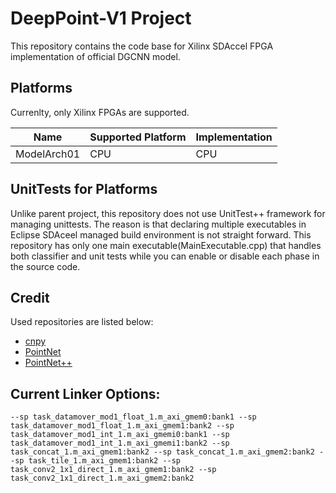 # DeepPoint-V1 Project
This repository contains the code base for Xilinx SDAccel FPGA implementation of official DGCNN model.

## Platforms
Currenlty, only Xilinx FPGAs are supported.

Name | Supported Platform | Implementation
---  | ---                | ---
ModelArch01 | CPU                   | CPU 

## UnitTests for Platforms
Unlike parent project, this repository does not use UnitTest++ framework for managing unittests.
The reason is that declaring multiple executables in Eclipse SDAceel managed build environment is not straight forward. This repository has only one main executable(MainExecutable.cpp) that handles both classifier and unit tests while you can enable or disable each phase in the source code.

## Credit
Used repositories are listed below:
* [cnpy](https://github.com/rogersce/cnpy)
* [PointNet](https://github.com/charlesq34/pointnet)
* [PointNet++](https://github.com/charlesq34/pointnet2)

## Current Linker Options:
```--sp task_datamover_mod1_float_1.m_axi_gmem0:bank1 --sp task_datamover_mod1_float_1.m_axi_gmem1:bank2 --sp task_datamover_mod1_int_1.m_axi_gmemi0:bank1 --sp task_datamover_mod1_int_1.m_axi_gmemi1:bank2 --sp task_concat_1.m_axi_gmem1:bank2 --sp task_concat_1.m_axi_gmem2:bank2 --sp task_tile_1.m_axi_gmem1:bank2 --sp task_conv2_1x1_direct_1.m_axi_gmem1:bank2 --sp task_conv2_1x1_direct_1.m_axi_gmem2:bank2```

